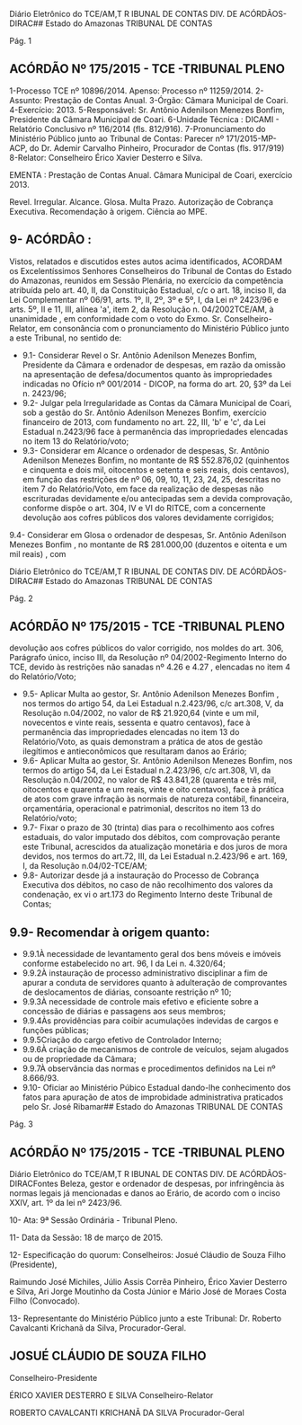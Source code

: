 Diário Eletrônico do TCE/AM,T R IBUNAL DE CONTAS DIV. DE ACÓRDÃOS-DIRAC## Estado do Amazonas TRIBUNAL DE CONTAS

Pág. 1

## ACÓRDÃO Nº 175/2015 - TCE -TRIBUNAL PLENO

1-Processo TCE nº 10896/2014. Apenso: Processo nº 11259/2014. 2-Assunto: Prestação de Contas Anual. 3-Órgão: Câmara Municipal de Coari. 4-Exercício: 2013. 5-Responsável: Sr.  Antônio  Adenilson  Menezes Bonfim, Presidente da Câmara  Municipal de Coari. 6-Unidade Técnica : DICAMI - Relatório Conclusivo nº 116/2014 (fls. 812/916). 7-Pronunciamento  do  Ministério  Público  junto  ao  Tribunal  de  Contas: Parecer  nº 171/2015-MP-ACP, do Dr. Ademir Carvalho Pinheiro, Procurador de Contas (fls. 917/919) 8-Relator: Conselheiro Érico Xavier Desterro e Silva.

EMENTA : Prestação de Contas Anual. Câmara Municipal de Coari, exercício 2013.

Revel. Irregular. Alcance. Glosa. Multa Prazo. Autorização  de  Cobrança  Executiva.  Recomendação à origem. Ciência ao MPE.

## 9- ACÓRDÂO :

Vistos,  relatados  e  discutidos  estes  autos  acima  identificados, ACORDAM os Excelentíssimos  Senhores Conselheiros  do  Tribunal  de  Contas  do  Estado  do  Amazonas, reunidos  em  Sessão  Plenária,  no  exercício  da  competência  atribuída  pelo  art.  40,  II,  da Constituição Estadual, c/c o art. 18, inciso II, da Lei Complementar nº 06/91, arts. 1º, II, 2º, 3º e 5º, I, da Lei nº 2423/96 e arts. 5º, II e 11, III, alínea 'a', item 2, da Resolução n. 04/2002TCE/AM, à unanimidade , em conformidade com o voto do Exmo. Sr.  Conselheiro-Relator, em consonância com  o  pronunciamento  do  Ministério  Público  junto  a  este  Tribunal,  no sentido de:

- 9.1- Considerar Revel o Sr. Antônio Adenilson Menezes Bonfim, Presidente da Câmara e ordenador de despesas, em razão da omissão na apresentação de defesa/documentos quanto às impropriedades indicadas no Ofício nº 001/2014 - DICOP, na forma do art. 20, §3º da Lei n. 2423/96;
- 9.2- Julgar pela Irregularidade as Contas da Câmara Municipal de Coari, sob a gestão  do  Sr.  Antônio  Adenilson  Menezes  Bonfim,  exercício  financeiro  de  2013,  com fundamento  no  art.  22,  III,  'b'  e  'c',  da  Lei  Estadual  n.2423/96  face  à  permanência  das impropriedades elencadas no item 13 do Relatório/voto;
- 9.3- Considerar em Alcance o ordenador de despesas, Sr. Antônio  Adenilson Menezes  Bonfim,  no  montante  de R$  552.876,02 (quinhentos  e  cinquenta  e  dois  mil, oitocentos e setenta e seis reais, dois centavos), em função das restrições de nº 06, 09, 10, 11, 23, 24, 25, descritas no item 7 do Relatório/Voto, em face da realização de despesas não escrituradas devidamente e/ou antecipadas sem a devida comprovação, conforme dispõe o art.  304,  IV  e  VI  do  RITCE, com a concernente devolução aos cofres públicos dos valores devidamente corrigidos;

9.4-  Considerar em Glosa o  ordenador  de  despesas,  Sr. Antônio  Adenilson Menezes Bonfim , no montante de R$ 281.000,00 (duzentos e oitenta e um mil reais) , com

Diário Eletrônico do TCE/AM,T R IBUNAL DE CONTAS DIV. DE ACÓRDÃOS-DIRAC## Estado do Amazonas TRIBUNAL DE CONTAS

Pág. 2

## ACÓRDÃO Nº 175/2015 - TCE -TRIBUNAL PLENO

devolução aos cofres públicos do valor corrigido, nos moldes do art. 306, Parágrafo único, inciso  III,  da  Resolução  nº  04/2002-Regimento  Interno  do  TCE,  devido  às  restrições  não sanadas nº 4.26 e 4.27 , elencadas no item 4 do Relatório/Voto;

- 9.5-  Aplicar Multa ao  gestor,  Sr. Antônio  Adenilson  Menezes  Bonfim ,  nos termos do artigo 54, da Lei Estadual n.2.423/96, c/c art.308, V, da Resolução n.04/2002, no valor  de R$  21.920,64  (vinte e  um  mil,  novecentos e  vinte  reais,  sessenta e  quatro centavos), face à permanência das impropriedades elencadas no item 13 do Relatório/Voto, as quais demonstram a prática de atos de gestão ilegítimos e antieconômicos que resultaram danos ao Erário;
- 9.6- Aplicar Multa ao gestor, Sr. Antônio Adenilson Menezes Bonfim, nos termos do artigo 54, da Lei Estadual n.2.423/96, c/c art.308, VI, da Resolução n.04/2002, no valor de R$  43.841,28  (quarenta  e  três  mil,  oitocentos  e  quarenta  e  um  reais,  vinte  e  oito centavos), face  à  prática  de  atos  com  grave  infração  às  normais  de  natureza  contábil, financeira, orçamentária, operacional e patrimonial, descritos no item 13 do Relatório/voto;
- 9.7- Fixar o prazo de 30 (trinta) dias para o recolhimento aos cofres estaduais, do  valor  imputado  dos  débitos,  com  comprovação  perante  este  Tribunal,  acrescidos  da atualização monetária e dos juros de mora devidos, nos termos do art.72, III, da Lei Estadual n.2.423/96 e art. 169, I, da Resolução n.04/02-TCE/AM;
- 9.8-  Autorizar desde já a instauração do Processo de Cobrança Executiva dos débitos,  no  caso  de  não  recolhimento  dos  valores  da  condenação, ex  vi o  art.173  do Regimento Interno deste Tribunal de Contas;

## 9.9-  Recomendar à origem quanto:

- 9.9.1À  necessidade  de  levantamento  geral  dos  bens  móveis  e  imóveis conforme estabelecido no art. 96, I da Lei n. 4.320/64;
- 9.9.2À instauração de processo administrativo disciplinar a fim de apurar a conduta de servidores quanto à adulteração de comprovantes de deslocamentos de diárias, consoante restrição nº 10;
- 9.9.3À necessidade de controle mais efetivo e eficiente sobre a concessão de diárias e passagens aos seus membros;
- 9.9.4Às providências para coibir acumulações indevidas de cargos e funções públicas;
- 9.9.5Criação do cargo efetivo de Controlador Interno;
- 9.9.6À criação de mecanismos de controle de veículos, sejam alugados ou de propriedade da Câmara;
- 9.9.7À  observância  das  normas  e  procedimentos  definidos  na Lei nº 8.666/93.
- 9.10-  Oficiar ao  Ministério  Púbico  Estadual  dando-lhe  conhecimento  dos  fatos para  apuração  de  atos  de  improbidade  administrativa  praticados  pelo  Sr.  José  Ribamar## Estado do Amazonas TRIBUNAL DE CONTAS

Pág. 3

## ACÓRDÃO Nº 175/2015 - TCE -TRIBUNAL PLENO

Diário Eletrônico do TCE/AM,T R IBUNAL DE CONTAS DIV. DE ACÓRDÃOS-DIRACFontes  Beleza,  gestor  e  ordenador  de  despesas,  por  infringência  às  normas  legais  já mencionadas e danos ao Erário, de acordo com o inciso XXIV, art. 1º da lei nº 2423/96.

10- Ata: 9ª Sessão Ordinária - Tribunal Pleno.

11- Data da Sessão: 18 de março de 2015.

12- Especificação do quorum: Conselheiros: Josué Cláudio de Souza Filho (Presidente),

Raimundo José Michiles, Júlio Assis Corrêa Pinheiro, Érico Xavier Desterro e Silva, Ari Jorge Moutinho da Costa Júnior e Mário José de Moraes Costa Filho (Convocado).

13- Representante do Ministério Público junto a este Tribunal: Dr. Roberto Cavalcanti Krichanã da Silva, Procurador-Geral.

## JOSUÉ CLÁUDIO DE SOUZA FILHO

Conselheiro-Presidente

ÉRICO XAVIER DESTERRO E SILVA Conselheiro-Relator

ROBERTO CAVALCANTI KRICHANÃ DA SILVA Procurador-Geral